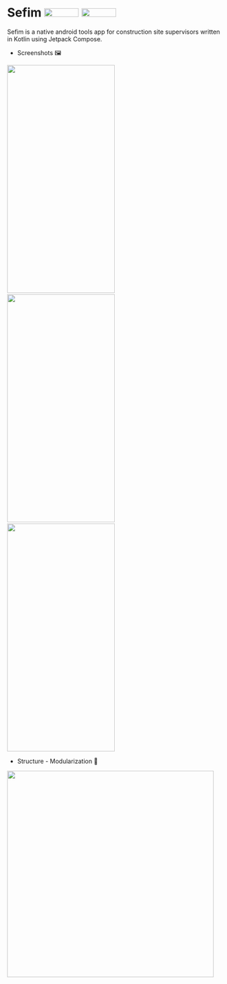 # Sefim <img src="https://img.shields.io/badge/Android-3DDC84?style=for-the-badge&logo=android&logoColor=white" width="80" height="20"> <img src="https://img.shields.io/badge/Kotlin-0095D5?&style=for-the-badge&logo=kotlin&logoColor=white" width="80" height="20">

Sefim is a native android tools app for construction site supervisors written in Kotlin using Jetpack Compose.

* Screenshots 🖼️

<img src="https://user-images.githubusercontent.com/50905347/174627212-691237a2-88ea-4922-b1e7-95b943099ffe.png" width="250" height="530">&nbsp;&nbsp;<img src="https://user-images.githubusercontent.com/50905347/175795751-e44219cc-43f4-49b3-8da9-9c2b95d4e47f.png" width="250" height="530">&nbsp;&nbsp;<img src="https://user-images.githubusercontent.com/50905347/175795753-558f831c-7d04-4e9c-90a4-1f942ca4ffff.png" width="250" height="530">

* Structure - Modularization 🌲

<img src="https://user-images.githubusercontent.com/50905347/175181842-7ee63190-f8f9-423d-a953-41385f493c5b.png" width="480" height="480">
